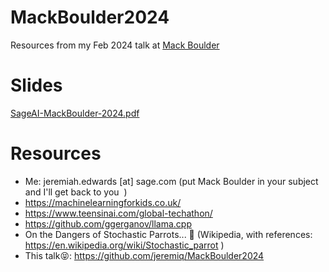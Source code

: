 # MackBoulder2024
Resources from my Feb 2024 talk at [Mack Boulder](https://mackboulder.com/)

# Slides
[SageAI-MackBoulder-2024.pdf](./SageAI-MackBoulder-2024.pdf)

# Resources
- Me: jeremiah.edwards [at] sage.com (put Mack Boulder in your subject and I'll get back to you  )
- https://machinelearningforkids.co.uk/
- https://www.teensinai.com/global-techathon/
- https://github.com/ggerganov/llama.cpp
- On the Dangers of Stochastic Parrots... 🦜 (Wikipedia, with references: https://en.wikipedia.org/wiki/Stochastic_parrot )
- This talk😝: https://github.com/jeremiq/MackBoulder2024
